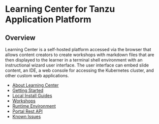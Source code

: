 # Learning Center for Tanzu Application Platform

## Overview

Learning Center is a self-hosted platform accessed via the browser that allows content creators to 
create workshops with markdown files that are then displayed to the learner in a terminal shell 
environment with an instructional wizard user interface. The user interface can embed slide content, an IDE, 
a web console for accessing the Kubernetes cluster, and other custom web applications.

- [About Learning Center](about-learning-center/about.md)
- [Getting Started](getting-started/about.md)
- [Local Install Guides](local-install-guides/about.md)
- [Workshops](workshop-content/about.md)
- [Runtime Environment](runtime-environment/about.md)
- [Portal Rest API](portal-rest-api/about.md)
- [Known Issues](known-issues/about.md)